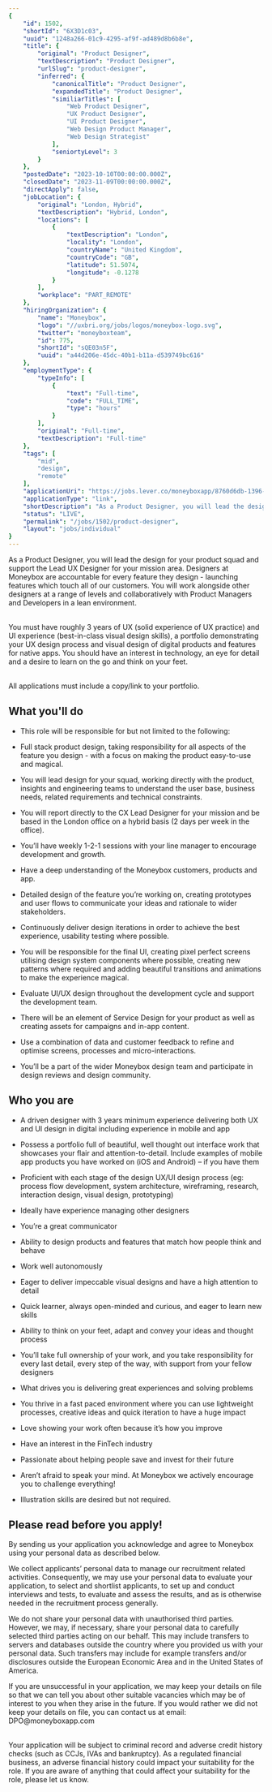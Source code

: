 ```yaml
---
{
	"id": 1502,
	"shortId": "6X3D1c03",
	"uuid": "1248a266-01c9-4295-af9f-ad489d8b6b8e",
	"title": {
		"original": "Product Designer",
		"textDescription": "Product Designer",
		"urlSlug": "product-designer",
		"inferred": {
			"canonicalTitle": "Product Designer",
			"expandedTitle": "Product Designer",
			"similiarTitles": [
				"Web Product Designer",
				"UX Product Designer",
				"UI Product Designer",
				"Web Design Product Manager",
				"Web Design Strategist"
			],
			"seniortyLevel": 3
		}
	},
	"postedDate": "2023-10-10T00:00:00.000Z",
	"closedDate": "2023-11-09T00:00:00.000Z",
	"directApply": false,
	"jobLocation": {
		"original": "London, Hybrid",
		"textDescription": "Hybrid, London",
		"locations": [
			{
				"textDescription": "London",
				"locality": "London",
				"countryName": "United Kingdom",
				"countryCode": "GB",
				"latitude": 51.5074,
				"longitude": -0.1278
			}
		],
		"workplace": "PART_REMOTE"
	},
	"hiringOrganization": {
		"name": "Moneybox",
		"logo": "//uxbri.org/jobs/logos/moneybox-logo.svg",
		"twitter": "moneyboxteam",
		"id": 775,
		"shortId": "sQE03n5F",
		"uuid": "a44d206e-45dc-40b1-b11a-d539749bc616"
	},
	"employmentType": {
		"typeInfo": [
			{
				"text": "Full-time",
				"code": "FULL_TIME",
				"type": "hours"
			}
		],
		"original": "Full-time",
		"textDescription": "Full-time"
	},
	"tags": [
		"mid",
		"design",
		"remote"
	],
	"applicationUri": "https://jobs.lever.co/moneyboxapp/8760d6db-1396-49eb-91d4-b275b6ab2396/apply",
	"applicationType": "link",
	"shortDescription": "As a Product Designer, you will lead the design for your product squad and support the Lead UX Designer for your mission area. Designers at Moneybox are accountable for every feature they design -",
	"status": "LIVE",
	"permalink": "/jobs/1502/product-designer",
	"layout": "jobs/individual"
}
---
```

<p>As a Product Designer, you will lead the design for your product squad and support the Lead UX Designer for your mission area. Designers at Moneybox are accountable for every feature they design - launching features which touch all of our customers. You will work alongside other designers at a range of levels and collaboratively with Product Managers and Developers in a lean environment.</p><p><br>You must have roughly 3 years of UX (solid experience of UX practice) and UI experience (best-in-class visual design skills), a portfolio demonstrating your UX design process and visual design of digital products and features for native apps. You should have an interest in technology, an eye for detail and a desire to learn on the go and think on your feet.</p><p><br>All applications must include a copy/link to your portfolio.</p><h2>What you'll do</h2><ul><li><p>This role will be responsible for but not limited to the following:</p></li><li><p>Full stack product design, taking responsibility for all aspects of the feature you design - with a focus on making the product easy-to-use and magical.</p></li><li><p>You will lead design for your squad, working directly with the product, insights and engineering teams to understand the user base, business needs, related requirements and technical constraints.</p></li><li><p>You will report directly to the CX Lead Designer for your mission and be based in the London office on a hybrid basis (2 days per week in the office).</p></li><li><p>You’ll have weekly 1-2-1 sessions with your line manager to encourage development and growth.</p></li><li><p>Have a deep understanding of the Moneybox customers, products and app.</p></li><li><p>Detailed design of the feature you’re working on, creating prototypes and user flows to communicate your ideas and rationale to wider stakeholders.</p></li><li><p>Continuously deliver design iterations in order to achieve the best experience, usability testing where possible.</p></li><li><p>You will be responsible for the final UI, creating pixel perfect screens utilising design system components where possible, creating new patterns where required and adding beautiful transitions and animations to make the experience magical.</p></li><li><p>Evaluate UI/UX design throughout the development cycle and support the development team.</p></li><li><p>There will be an element of Service Design for your product as well as creating assets for campaigns and in-app content.</p></li><li><p>Use a combination of data and customer feedback to refine and optimise screens, processes and micro-interactions.</p></li><li><p>You’ll be a part of the wider Moneybox design team and participate in design reviews and design community.</p></li></ul><h2>Who you are</h2><ul><li><p>A driven designer with 3 years minimum experience delivering both UX and UI design in digital including experience in mobile and app</p></li><li><p>Possess a portfolio full of beautiful, well thought out interface work that showcases your flair and attention-to-detail. Include examples of mobile app products you have worked on (iOS and Android) – if you have them</p></li><li><p>Proficient with each stage of the design UX/UI design process (eg: process flow development, system architecture, wireframing, research, interaction design, visual design, prototyping)</p></li><li><p>Ideally have experience managing other designers</p></li><li><p>You’re a great communicator</p></li><li><p>Ability to design products and features that match how people think and behave</p></li><li><p>Work well autonomously</p></li><li><p>Eager to deliver impeccable visual designs and have a high attention to detail</p></li><li><p>Quick learner, always open-minded and curious, and eager to learn new skills</p></li><li><p>Ability to think on your feet, adapt and convey your ideas and thought process</p></li><li><p>You’ll take full ownership of your work, and you take responsibility for every last detail, every step of the way, with support from your fellow designers</p></li><li><p>What drives you is delivering great experiences and solving problems</p></li><li><p>You thrive in a fast paced environment where you can use lightweight processes, creative ideas and quick iteration to have a huge impact</p></li><li><p>Love showing your work often because it’s how you improve</p></li><li><p>Have an interest in the FinTech industry</p></li><li><p>Passionate about helping people save and invest for their future</p></li><li><p>Aren’t afraid to speak your mind. At Moneybox we actively encourage you to challenge everything!</p></li><li><p>Illustration skills are desired but not required.</p></li></ul><h2>Please read before you apply!</h2><p>By sending us your application you acknowledge and agree to Moneybox using your personal data as described below.</p><p>We collect applicants’ personal data to manage our recruitment related activities. Consequently, we may use your personal data to evaluate your application, to select and shortlist applicants, to set up and conduct interviews and tests, to evaluate and assess the results, and as is otherwise needed in the recruitment process generally.</p><p>We do not share your personal data with unauthorised third parties. However, we may, if necessary, share your personal data to carefully selected third parties acting on our behalf. This may include transfers to servers and databases outside the country where you provided us with your personal data. Such transfers may include for example transfers and/or disclosures outside the European Economic Area and in the United States of America.</p><p>If you are unsuccessful in your application, we may keep your details on file so that we can tell you about other suitable vacancies which may be of interest to you when they arise in the future. If you would rather we did not keep your details on file, you can contact us at email: DPO@moneyboxapp.com</p><p><br>Your application will be subject to criminal record and adverse credit history checks (such as CCJs, IVAs and bankruptcy). As a regulated financial business, an adverse financial history could impact your suitability for the role. If you are aware of anything that could affect your suitability for the role, please let us know.</p>
